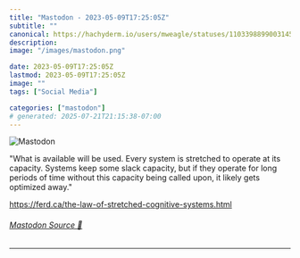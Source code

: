 ```yaml
---
title: "Mastodon - 2023-05-09T17:25:05Z"
subtitle: ""
canonical: https://hachyderm.io/users/mweagle/statuses/110339889900314525
description:
image: "/images/mastodon.png"

date: 2023-05-09T17:25:05Z
lastmod: 2023-05-09T17:25:05Z
image: ""
tags: ["Social Media"]

categories: ["mastodon"]
# generated: 2025-07-21T21:15:38-07:00
---
```

![Mastodon](/images/mastodon.png)

<p>&quot;What is available will be used. Every system is stretched to operate at its capacity. Systems keep some slack capacity, but if they operate for long periods of time without this capacity being called upon, it likely gets optimized away.&quot;</p><p><a href="https://ferd.ca/the-law-of-stretched-cognitive-systems.html" target="_blank" rel="nofollow noopener noreferrer" translate="no"><span class="invisible">https://</span><span class="ellipsis">ferd.ca/the-law-of-stretched-c</span><span class="invisible">ognitive-systems.html</span></a></p>


###### [Mastodon Source 🐘](https://hachyderm.io/@mweagle/110339889900314525)

___
